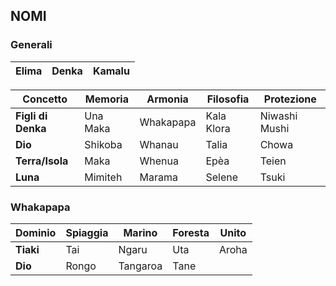 ## NOMI 

### Generali
| Elima | Denka | Kamalu |
|---|---|---|

| **Concetto** | Memoria | Armonia | Filosofia | Protezione |
|---|---|---|---|---|
| **Figli di Denka** | Una Maka  | Whakapapa | Kala Klora | Niwashi Mushi |
| **Dio** | Shikoba | Whanau | Talia | Chowa |
| **Terra/Isola** | Maka | Whenua | Epèa | Teien |
| **Luna** | Mimiteh | Marama | Selene | Tsuki |

### Whakapapa
| **Dominio** | Spiaggia | Marino | Foresta | Unito |
|---|---|---|---|---|
| **Tiaki** | Tai | Ngaru | Uta | Aroha |
| **Dio** | Rongo | Tangaroa | Tane | |
